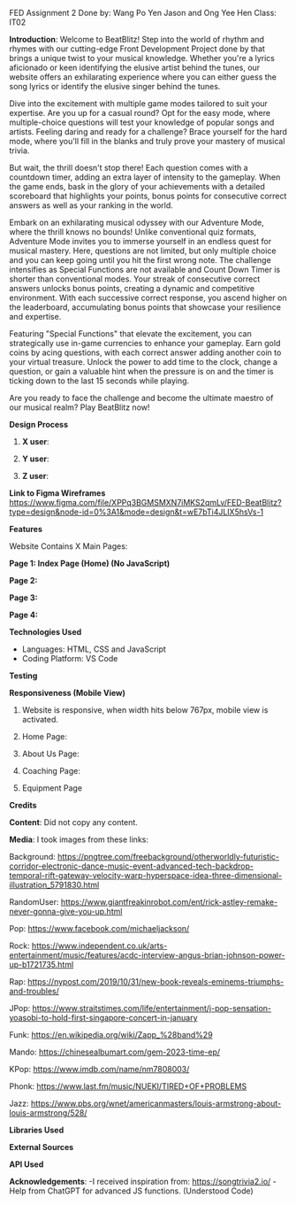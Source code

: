 FED Assignment 2
Done by: Wang Po Yen Jason and Ong Yee Hen 
Class: IT02

**Introduction**: 
Welcome to BeatBlitz! Step into the world of rhythm and rhymes with our cutting-edge Front Development Project done by  that brings a unique twist to your musical knowledge. Whether you're a lyrics aficionado or keen identifying the elusive artist behind the tunes, our website offers an exhilarating experience where you can either guess the song lyrics or identify the elusive singer behind the tunes.

Dive into the excitement with multiple game modes tailored to suit your expertise. Are you up for a casual round? Opt for the easy mode, where multiple-choice questions will test your knowledge of popular songs and artists. Feeling daring and ready for a challenge? Brace yourself for the hard mode, where you'll fill in the blanks and truly prove your mastery of musical trivia.

But wait, the thrill doesn't stop there! Each question comes with a countdown timer, adding an extra layer of intensity to the gameplay. When the game ends, bask in the glory of your achievements with a detailed scoreboard that highlights your points, bonus points for consecutive correct answers as well as your ranking in the world.

Embark on an exhilarating musical odyssey with our Adventure Mode, where the thrill knows no bounds! Unlike conventional quiz formats, Adventure Mode invites you to immerse yourself in an endless quest for musical mastery. Here, questions are not limited, but only multiple choice and you can keep going until you hit the first wrong note. The challenge intensifies as Special Functions are not available and Count Down Timer is shorter than conventional modes. Your streak of consecutive correct answers unlocks bonus points, creating a dynamic and competitive environment. With each successive correct response, you ascend higher on the leaderboard, accumulating bonus points that showcase your resilience and expertise. 

Featuring "Special Functions" that elevate the excitement, you can strategically use in-game currencies to enhance your gameplay. Earn gold coins by acing questions, with each correct answer adding another coin to your virtual treasure. Unlock the power to add time to the clock, change a question, or gain a valuable hint when the pressure is on and the timer is ticking down to the last 15 seconds while playing.

 Are you ready to face the challenge and become the ultimate maestro of our musical realm? Play BeatBlitz now!


**Design Process**

1. **X user**: 

2. **Y user**:

3. **Z user**: 

**Link to Figma Wireframes**
https://www.figma.com/file/XPPq3BGMSMXN7iMKS2qmLv/FED-BeatBlitz?type=design&node-id=0%3A1&mode=design&t=wE7bTi4JLIX5hsVs-1


**Features**

Website Contains X Main Pages:

**Page 1: Index Page (Home) (No JavaScript)**


**Page 2:**


**Page 3:**


**Page 4:**




**Technologies Used**
- Languages: HTML, CSS and JavaScript
- Coding Platform: VS Code


**Testing**


**Responsiveness (Mobile View)**
1. Website is responsive, when width hits below 767px, mobile view is activated.

2. Home Page: 


3. About Us Page:


4. Coaching Page:


5. Equipment Page




**Credits**

**Content**:
Did not copy any content.

**Media**:
I took images from these links:

Background: https://pngtree.com/freebackground/otherworldly-futuristic-corridor-electronic-dance-music-event-advanced-tech-backdrop-temporal-rift-gateway-velocity-warp-hyperspace-idea-three-dimensional-illustration_5791830.html

RandomUser: https://www.giantfreakinrobot.com/ent/rick-astley-remake-never-gonna-give-you-up.html

Pop: https://www.facebook.com/michaeljackson/

Rock: https://www.independent.co.uk/arts-entertainment/music/features/acdc-interview-angus-brian-johnson-power-up-b1721735.html

Rap: https://nypost.com/2019/10/31/new-book-reveals-eminems-triumphs-and-troubles/

JPop: https://www.straitstimes.com/life/entertainment/j-pop-sensation-yoasobi-to-hold-first-singapore-concert-in-january

Funk: https://en.wikipedia.org/wiki/Zapp_%28band%29

Mando: https://chinesealbumart.com/gem-2023-time-ep/

KPop: https://www.imdb.com/name/nm7808003/

Phonk: https://www.last.fm/music/NUEKI/TIRED+OF+PROBLEMS

Jazz: https://www.pbs.org/wnet/americanmasters/louis-armstrong-about-louis-armstrong/528/


**Libraries Used**



**External Sources**



**API Used**



**Acknowledgements**:
-I received inspiration from: https://songtrivia2.io/
-Help from ChatGPT for advanced JS functions. (Understood Code)
